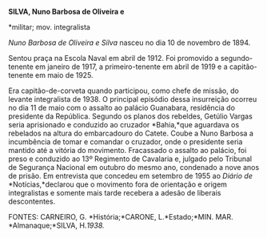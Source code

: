 **SILVA, Nuno Barbosa de Oliveira e**

\*militar; mov. integralista

*Nuno Barbosa de Oliveira e Silva* nasceu no dia 10 de novembro de 1894.

Sentou praça na Escola Naval em abril de 1912. Foi promovido a
segundo-tenente em janeiro de 1917, a primeiro-tenente em abril de 1919
e a capitão-tenente em maio de 1925.

Era capitão-de-corveta quando participou, como chefe de missão, do
levante integralista de 1938. O principal episódio dessa insurreição
ocorreu no dia 11 de maio com o assalto ao palácio Guanabara, residência
do presidente da República. Segundo os planos dos rebeldes, Getúlio
Vargas seria aprisionado e conduzido ao cruzador *Bahia,*que aguardava
os rebelados na altura do embarcadouro do Catete. Coube a Nuno Barbosa a
incumbência de tomar e comandar o cruzador, onde o presidente seria
mantido até a vitória do movimento. Fracassado o assalto ao palácio, foi
preso e conduzido ao 13º Regimento de Cavalaria e, julgado pelo Tribunal
de Segurança Nacional em outubro do mesmo ano, condenado a nove anos de
prisão. Em entrevista que concedeu em setembro de 1955 ao *Diário de*
*Notícias,*declarou que o movimento fora de orientação e origem
integralistas e somente mais tarde recebera a adesão de liberais
descontentes.

FONTES: CARNEIRO, G. *História;*CARONE, L.*Estado;*MIN. MAR.
*Almanaque;*SILVA, H.*1938.*

 
